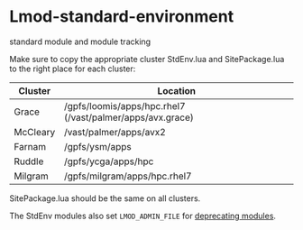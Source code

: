 # Lmod-standard-environment
standard module and module tracking

Make sure to copy the appropriate cluster StdEnv.lua and SitePackage.lua to the right place for each cluster:

| Cluster  | Location                     |
|----------|------------------------------|
| Grace    | /gpfs/loomis/apps/hpc.rhel7 (/vast/palmer/apps/avx.grace)|
| McCleary | /vast/palmer/apps/avx2       |
| Farnam   | /gpfs/ysm/apps               |
| Ruddle   | /gpfs/ycga/apps/hpc          |
| Milgram  | /gpfs/milgram/apps/hpc.rhel7 |


SitePackage.lua should be the same on all clusters.

The StdEnv modules also set `LMOD_ADMIN_FILE` for [deprecating modules](https://lmod.readthedocs.io/en/latest/140_deprecating_modules.html).

